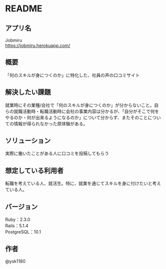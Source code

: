 # README

## アプリ名
Jobmiru  
https://jobmiru.herokuapp.com/

## 概要
「何のスキルが身につくのか」に特化した、社員の声の口コミサイト

## 解決したい課題
就業時にその業種/会社で「何のスキルが身につくのか」が分からないこと。自らの就職活動時・転職活動時に会社の事業内容は分かるが、「自分がそこで何をやるのか・何が出来るようになるのか」について分からず、またそのことについての情報が得られなかった原体験がある。

## ソリューション
実際に働いたことがある人に口コミを投稿してもらう

## 想定している利用者
転職を考えている人、就活生。特に、就業を通じてスキルを身に付けたいと考えている人。

## バージョン
Ruby：2.3.0  
Rails：5.1.4  
PostgreSQL：10.1

## 作者
@ysk1180
